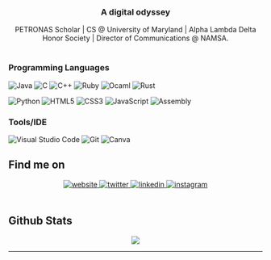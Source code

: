### <div align="center"> A digital odyssey</div>

<div align="center">PETRONAS Scholar | CS @ University of Maryland | Alpha Lambda Delta Honor Society | Director of Communications @ NAMSA. </div>

<br/>

### Programming Languages
![Java](https://img.shields.io/badge/java-%23ED8B00.svg?style=for-the-badge&logo=java&logoColor=white)
![C](https://img.shields.io/badge/c-%2300599C.svg?style=for-the-badge&logo=c&logoColor=white)
![C++](https://img.shields.io/badge/c++-%2300599C.svg?style=for-the-badge&logo=c%2B%2B&logoColor=white)
![Ruby](https://img.shields.io/badge/-ruby-CC342D?logo=ruby&logoColor=white&style=for-the-badge)
![Ocaml](https://img.shields.io/badge/-ocaml-EC6813?logo=ocaml&logoColor=white&style=for-the-badge)
![Rust](https://img.shields.io/badge/-rust-000000?logo=rust&logoColor=white&style=for-the-badge)


![Python](https://img.shields.io/badge/python-3670A0?style=for-the-badge&logo=python&logoColor=ffdd54)
![HTML5](https://img.shields.io/badge/html5-%23E34F26.svg?style=for-the-badge&logo=html5&logoColor=white)
![CSS3](https://img.shields.io/badge/-css3-1572B6?logo=css3&logoColor=white&style=for-the-badge)
![JavaScript](https://img.shields.io/badge/javascript-%23323330.svg?style=for-the-badge&logo=javascript&logoColor=%23F7DF1E)
![Assembly](https://img.shields.io/badge/_-ASM-6E4C13.svg?style=for-the-badge)

### Tools/IDE

![Visual Studio Code](https://img.shields.io/badge/VS%20Code-%23007ACC.svg?style=for-the-badge&logo=visual-studio-code&logoColor=white)
![Git](https://img.shields.io/badge/git-%23F05033.svg?style=for-the-badge&logo=git&logoColor=white)
![Canva](https://img.shields.io/badge/Canva-%2300C4CC.svg?style=for-the-badge&logo=Canva&logoColor=white)

## Find me on

<div align="center">
<a href="https://irfanezani">
<img src=https://img.shields.io/badge/website-%2324292e.svg?&style=for-the-badge&logo=googlechrome&logoColor=white alt=website style="margin-bottom: 5px;" />
</a>
<a href="https://twitter.com/">
<img src=https://img.shields.io/badge/twitter-%2300acee.svg?&style=for-the-badge&logo=twitter&logoColor=white alt=twitter style="margin-bottom: 5px;" />
</a>
<a href="https://linkedin.com/in/irfanezani">
<img src=https://img.shields.io/badge/linkedin-%231E77B5.svg?&style=for-the-badge&logo=linkedin&logoColor=white alt=linkedin style="margin-bottom: 5px;" />
</a>
<a href="https://instagram.com/irfan.ezani">
<img src=https://img.shields.io/badge/instagram-%23fb3958.svg?&style=for-the-badge&logo=instagram&logoColor=white alt=instagram style="margin-bottom: 5px;" />
</a>  
</div>

<br/>

## Github Stats
<!-- [![Irfan's GitHub stats](https://github-readme-stats.vercel.app/api?username=IrfanEzani)](https://github.com/anuraghazra/github-readme-stats) --> 
<div align="center"><img src="https://github-readme-streak-stats.herokuapp.com?user=irfanezani&theme=material-palenight"/></div>

---

<!-- <div align="center">Generated using <a href="https://profilinator.rishav.dev/" target="_blank">Github Profilinator</a></div> -->
